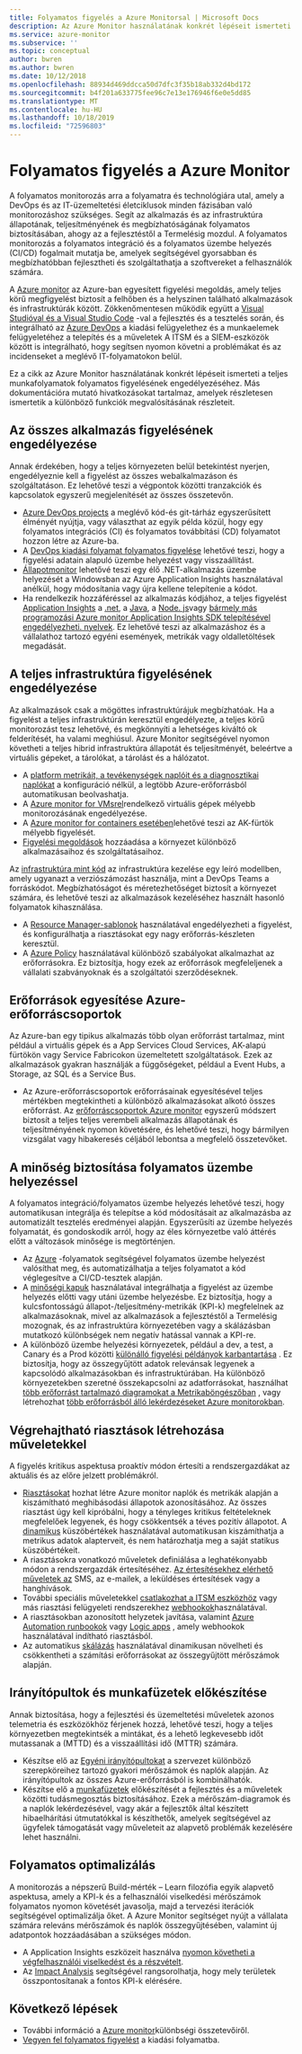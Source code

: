 ```yaml
---
title: Folyamatos figyelés a Azure Monitorsal | Microsoft Docs
description: Az Azure Monitor használatának konkrét lépéseit ismerteti a teljes munkafolyamatok folyamatos figyelésének engedélyezéséhez.
ms.service: azure-monitor
ms.subservice: ''
ms.topic: conceptual
author: bwren
ms.author: bwren
ms.date: 10/12/2018
ms.openlocfilehash: 88934d469ddcca50d7dfc3f35b18ab332d4bd172
ms.sourcegitcommit: b4f201a633775fee96c7e13e176946f6e0e5dd85
ms.translationtype: MT
ms.contentlocale: hu-HU
ms.lasthandoff: 10/18/2019
ms.locfileid: "72596803"
---
```

# <a name="continuous-monitoring-with-azure-monitor"></a>Folyamatos figyelés a Azure Monitor

A folyamatos monitorozás arra a folyamatra és technológiára utal, amely a DevOps és az IT-üzemeltetési életciklusok minden fázisában való monitorozáshoz szükséges. Segít az alkalmazás és az infrastruktúra állapotának, teljesítményének és megbízhatóságának folyamatos biztosításában, ahogy az a fejlesztéstől a Termelésig mozdul. A folyamatos monitorozás a folyamatos integráció és a folyamatos üzembe helyezés (CI/CD) fogalmait mutatja be, amelyek segítségével gyorsabban és megbízhatóbban fejlesztheti és szolgáltathatja a szoftvereket a felhasználók számára.

A [Azure monitor](overview.md) az Azure-ban egyesített figyelési megoldás, amely teljes körű megfigyelést biztosít a felhőben és a helyszínen található alkalmazások és infrastruktúrák között. Zökkenőmentesen működik együtt a [Visual Studióval és a Visual Studio Code](https://visualstudio.microsoft.com/) -val a fejlesztés és a tesztelés során, és integrálható az [Azure DevOps](/azure/devops/user-guide/index) a kiadási felügyelethez és a munkaelemek felügyeletéhez a telepítés és a műveletek A ITSM és a SIEM-eszközök között is integrálható, hogy segítsen nyomon követni a problémákat és az incidenseket a meglévő IT-folyamatokon belül.

Ez a cikk az Azure Monitor használatának konkrét lépéseit ismerteti a teljes munkafolyamatok folyamatos figyelésének engedélyezéséhez. Más dokumentációra mutató hivatkozásokat tartalmaz, amelyek részletesen ismertetik a különböző funkciók megvalósításának részleteit.


## <a name="enable-monitoring-for-all-your-applications"></a>Az összes alkalmazás figyelésének engedélyezése
Annak érdekében, hogy a teljes környezeten belül betekintést nyerjen, engedélyeznie kell a figyelést az összes webalkalmazáson és szolgáltatáson. Ez lehetővé teszi a végpontok közötti tranzakciók és kapcsolatok egyszerű megjelenítését az összes összetevőn.

- [Azure DevOps projects](../devops-project/overview.md) a meglévő kód-és git-tárház egyszerűsített élményét nyújtja, vagy választhat az egyik példa közül, hogy egy folyamatos integrációs (CI) és folyamatos továbbítási (CD) folyamatot hozzon létre az Azure-ba.
- A [DevOps kiadási folyamat folyamatos figyelése](../azure-monitor/app/continuous-monitoring.md) lehetővé teszi, hogy a figyelési adatain alapuló üzembe helyezést vagy visszaállítást.
- [Állapotmonitor](../azure-monitor/app/monitor-performance-live-website-now.md) lehetővé teszi egy élő .NET-alkalmazás üzembe helyezését a Windowsban az Azure Application Insights használatával anélkül, hogy módosítania vagy újra kellene telepítenie a kódot.
- Ha rendelkezik hozzáféréssel az alkalmazás kódjához, a teljes figyelést [Application Insights](../azure-monitor/app/app-insights-overview.md) a [.net](../azure-monitor/learn/quick-monitor-portal.md), a [Java](../azure-monitor/app/java-get-started.md), a [Node. js](../azure-monitor/learn/nodejs-quick-start.md)vagy [bármely más programozási Azure monitor Application Insights SDK telepítésével engedélyezheti. nyelvek](../azure-monitor/app/platforms.md). Ez lehetővé teszi az alkalmazáshoz és a vállalathoz tartozó egyéni események, metrikák vagy oldalletöltések megadását.



## <a name="enable-monitoring-for-your-entire-infrastructure"></a>A teljes infrastruktúra figyelésének engedélyezése
Az alkalmazások csak a mögöttes infrastruktúrájuk megbízhatóak. Ha a figyelést a teljes infrastruktúrán keresztül engedélyezte, a teljes körű monitorozást tesz lehetővé, és megkönnyíti a lehetséges kiváltó ok felderítését, ha valami meghiúsul. Azure Monitor segítségével nyomon követheti a teljes hibrid infrastruktúra állapotát és teljesítményét, beleértve a virtuális gépeket, a tárolókat, a tárolást és a hálózatot.

- A [platform metrikáit, a tevékenységek naplóit és a diagnosztikai naplókat](platform/data-sources.md) a konfiguráció nélkül, a legtöbb Azure-erőforrásból automatikusan beolvashatja.
- A [Azure monitor for VMsrel](insights/vminsights-overview.md)rendelkező virtuális gépek mélyebb monitorozásának engedélyezése.
-  A [Azure monitor for containers esetében](insights/container-insights-overview.md)lehetővé teszi az AK-fürtök mélyebb figyelését.
- [Figyelési megoldások](insights/solutions-inventory.md) hozzáadása a környezet különböző alkalmazásaihoz és szolgáltatásaihoz.


Az [infrastruktúra mint kód](/azure/devops/learn/what-is-infrastructure-as-code) az infrastruktúra kezelése egy leíró modellben, amely ugyanazt a verziószámozást használja, mint a DevOps Teams a forráskódot. Megbízhatóságot és méretezhetőséget biztosít a környezet számára, és lehetővé teszi az alkalmazások kezeléséhez használt hasonló folyamatok kihasználása.

-  A [Resource Manager-sablonok](platform/template-workspace-configuration.md) használatával engedélyezheti a figyelést, és konfigurálhatja a riasztásokat egy nagy erőforrás-készleten keresztül.
- A [Azure Policy](../governance/policy/overview.md) használatával különböző szabályokat alkalmazhat az erőforrásokra. Ez biztosítja, hogy ezek az erőforrások megfeleljenek a vállalati szabványoknak és a szolgáltatói szerződéseknek. 


##  <a name="combine-resources-in-azure-resource-groups"></a>Erőforrások egyesítése Azure-erőforráscsoportok
Az Azure-ban egy tipikus alkalmazás több olyan erőforrást tartalmaz, mint például a virtuális gépek és a App Services Cloud Services, AK-alapú fürtökön vagy Service Fabricokon üzemeltetett szolgáltatások. Ezek az alkalmazások gyakran használják a függőségeket, például a Event Hubs, a Storage, az SQL és a Service Bus.

- Az Azure-erőforráscsoportok erőforrásainak egyesítésével teljes mértékben megtekintheti a különböző alkalmazásokat alkotó összes erőforrást. Az [erőforráscsoportok Azure monitor](../azure-monitor/insights/resource-group-insights.md) egyszerű módszert biztosít a teljes teljes verembeli alkalmazás állapotának és teljesítményének nyomon követésére, és lehetővé teszi, hogy bármilyen vizsgálat vagy hibakeresés céljából lebontsa a megfelelő összetevőket.

## <a name="ensure-quality-through-continuous-deployment"></a>A minőség biztosítása folyamatos üzembe helyezéssel
A folyamatos integráció/folyamatos üzembe helyezés lehetővé teszi, hogy automatikusan integrálja és telepítse a kód módosításait az alkalmazásba az automatizált tesztelés eredményei alapján. Egyszerűsíti az üzembe helyezés folyamatát, és gondoskodik arról, hogy az éles környezetbe való áttérés előtt a változások minősége is megtörténjen.


- Az [Azure](/azure/devops/pipelines) -folyamatok segítségével folyamatos üzembe helyezést valósíthat meg, és automatizálhatja a teljes folyamatot a kód véglegesítve a CI/CD-tesztek alapján.
- A [minőségi kapuk](/azure/devops/pipelines/release/approvals/gates) használatával integrálhatja a figyelést az üzembe helyezés előtti vagy utáni üzembe helyezésbe. Ez biztosítja, hogy a kulcsfontosságú állapot-/teljesítmény-metrikák (KPI-k) megfelelnek az alkalmazásoknak, mivel az alkalmazások a fejlesztéstől a Termelésig mozognak, és az infrastruktúra környezetében vagy a skálázásban mutatkozó különbségek nem negatív hatással vannak a KPI-re.
- A különböző üzembe helyezési környezetek, például a dev, a test, a Canary és a Prod közötti [különálló figyelési példányok karbantartása](../azure-monitor/app/separate-resources.md) . Ez biztosítja, hogy az összegyűjtött adatok relevánsak legyenek a kapcsolódó alkalmazásokban és infrastruktúrában. Ha különböző környezetekben szeretné összekapcsolni az adatforrásokat, használhat [több erőforrást tartalmazó diagramokat a Metrikaböngészőban](../azure-monitor/platform/metrics-charts.md) , vagy létrehozhat [több erőforrásból álló lekérdezéseket Azure monitorokban](log-query/cross-workspace-query.md).


## <a name="create-actionable-alerts-with-actions"></a>Végrehajtható riasztások létrehozása műveletekkel
A figyelés kritikus aspektusa proaktív módon értesíti a rendszergazdákat az aktuális és az előre jelzett problémákról. 

- [Riasztásokat](../azure-monitor/platform/alerts-overview.md) hozhat létre Azure monitor naplók és metrikák alapján a kiszámítható meghibásodási állapotok azonosításához. Az összes riasztást úgy kell kipróbálni, hogy a tényleges kritikus feltételeknek megfelelőek legyenek, és hogy csökkentsék a téves pozitív állapotot. A [dinamikus](platform/alerts-dynamic-thresholds.md) küszöbértékek használatával automatikusan kiszámíthatja a metrikus adatok alapterveit, és nem határozhatja meg a saját statikus küszöbértékeit. 
- A riasztásokra vonatkozó műveletek definiálása a leghatékonyabb módon a rendszergazdák értesítéséhez. [Az értesítésekhez elérhető műveletek az](platform/action-groups.md#create-an-action-group-by-using-the-azure-portal) SMS, az e-mailek, a leküldéses értesítések vagy a hanghívások.
- További speciális műveletekkel [csatlakozhat a ITSM eszközhöz](platform/itsmc-overview.md) vagy más riasztási felügyeleti rendszerekhez [webhookok](platform/activity-log-alerts-webhook.md)használatával.
- A riasztásokban azonosított helyzetek javítása, valamint [Azure Automation runbookok](../automation/automation-webhooks.md) vagy [Logic apps](/connectors/custom-connectors/create-webhook-trigger) , amely webhookok használatával indítható riasztásból. 
- Az automatikus [skálázás](../azure-monitor/learn/tutorial-autoscale-performance-schedule.md) használatával dinamikusan növelheti és csökkentheti a számítási erőforrásokat az összegyűjtött mérőszámok alapján.

## <a name="prepare-dashboards-and-workbooks"></a>Irányítópultok és munkafüzetek előkészítése
Annak biztosítása, hogy a fejlesztési és üzemeltetési műveletek azonos telemetria és eszközökhöz férjenek hozzá, lehetővé teszi, hogy a teljes környezetben megtekintsék a mintákat, és a lehető legkevesebb időt mutassanak a (MTTD) és a visszaállítási idő (MTTR) számára.

- Készítse elő az [Egyéni irányítópultokat](../azure-monitor/learn/tutorial-app-dashboards.md) a szervezet különböző szerepköreihez tartozó gyakori mérőszámok és naplók alapján. Az irányítópultok az összes Azure-erőforrásból is kombinálhatók.
- Készítse elő a [munkafüzetek](../azure-monitor/app/usage-workbooks.md) előkészítését a fejlesztés és a műveletek közötti tudásmegosztás biztosításához. Ezek a mérőszám-diagramok és a naplók lekérdezésével, vagy akár a fejlesztők által készített hibaelhárítási útmutatókkal is készíthetők, amelyek segítségével az ügyfelek támogatását vagy műveleteit az alapvető problémák kezelésére lehet használni.

## <a name="continuously-optimize"></a>Folyamatos optimalizálás
 A monitorozás a népszerű Build-mérték – Learn filozófia egyik alapvető aspektusa, amely a KPI-k és a felhasználói viselkedési mérőszámok folyamatos nyomon követését javasolja, majd a tervezési iterációk segítségével optimalizálja őket. A Azure Monitor segítséget nyújt a vállalata számára releváns mérőszámok és naplók összegyűjtésében, valamint új adatpontok hozzáadásában a szükséges módon.

- A Application Insights eszközeit használva [nyomon követheti a végfelhasználói viselkedést és a részvételt](../azure-monitor/learn/tutorial-users.md).
- Az [Impact Analysis](../azure-monitor/app/usage-impact.md) segítségével rangsorolhatja, hogy mely területek összpontosítanak a fontos KPI-k elérésére.


## <a name="next-steps"></a>Következő lépések

- További információ a [Azure monitor](overview.md)különbségi összetevőiről.
- [Vegyen fel folyamatos figyelést](../azure-monitor/app/continuous-monitoring.md) a kiadási folyamatba.
